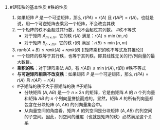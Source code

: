 1. #矩阵秩的基本性质 #秩的性质  
	1. 如果矩阵 $P$ 是一个可逆矩阵，那么 $r(PA) = r(A)$ 且 $r(AP) = r(A)$。也就是说，用一个可逆矩阵去乘另一个矩阵，不会改变其秩
	2. 一个矩阵的秩不会超过其行数，也不会超过其列数。 #秩不等式 
	    *   对于矩阵 $A_{m \times n}$，它的秩 $r(A)$ 满足：$r(A) \le \min\{m, n\}$
	    *   对于矩阵 $B_{n \times m}$，它的秩 $r(B)$ 满足：$r(B) \le \min\{n, m\}$ 
	3.  $rank(A+B) \le rank(A) + rank(B)$  [[矩阵乘积的秩不等式及其推论]]

    *   一个矩阵的秩等于其行秩，也等于其列秩，即其线性无关的行/列向量的最大数目。
    *   **乘积的秩**：对于矩阵乘法 $AB$，有 $r(AB) \le \min(r(A), r(B))$  #秩不等式 
    *   **与可逆矩阵相乘不改变秩**：如果矩阵 $P$ 是一个可逆矩阵，那么 $r(PA) = r(A)$ 且 $r(AP) = r(A)$
    * #子矩阵的秩不大于原矩阵的秩  #子矩阵  
	    *  分块矩阵 $(A, AB)$ 是一个 $n \times 2n$ 的矩阵，它是由矩阵 $A$ 的 $n$ 个列向量和矩阵 $AB$ 的 $n$ 个列向量拼接而成的。显然，矩阵 $A$ 的所有列向量都包含在分块矩阵 $(A, AB)$ 的列向量集合中。
		*   从向量空间的角度看，矩阵 $A$ 的列空间是分块矩阵 $(A, AB)$ 的列空间的子空间。因此，列空间的维度（也就是矩阵的秩）必然满足这个关系
 
